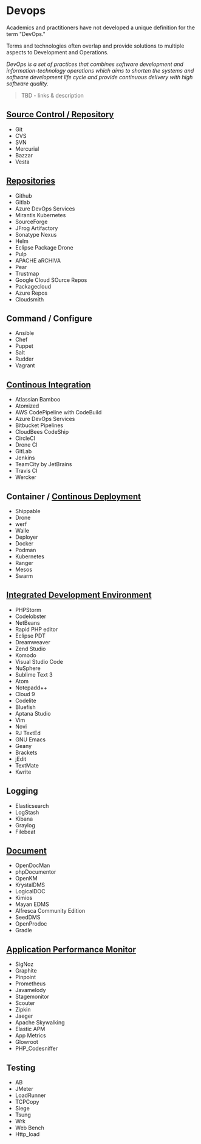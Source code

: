 # Devops

Academics and practitioners have not developed a unique definition for the term "DevOps." 

Terms and technologies often overlap and provide solutions to multiple aspects to Development and Operations.

*DevOps is a set of practices that combines software development and information-technology operations which aims to shorten the systems and software development life cycle and provide continuous delivery with high software quality.*

> TBD - links & description

## [Source Control / Repository](https://www.geeksforgeeks.org/top-5-free-and-open-source-version-control-tools-in-2020)

* Git
* CVS
* SVN 
* Mercurial
* Bazzar
* Vesta

## [Repositories](https://www.trustradius.com/software-repositories)

* Github
* Gitlab
* Azure DevOps Services
* Mirantis Kubernetes
* SourceForge
* JFrog Artifactory
* Sonatype Nexus
* Helm
* Eclipse Package Drone
* Pulp
* APACHE aRCHIVA
* Pear
* Trustmap
* Google Cloud SOurce Repos
* Packagecloud
* Azure Repos
* Cloudsmith

## Command / Configure

* Ansible
* Chef
* Puppet
* Salt
* Rudder
* Vagrant

## [Continous Integration](https://katalon.com/resources-center/blog/ci-cd-tools)

* Atlassian Bamboo
* Atomized
* AWS CodePipeline with CodeBuild
* Azure DevOps Services
* Bitbucket Pipelines
* CloudBees CodeShip
* CircleCI
* Drone CI
* GitLab
* Jenkins
* TeamCity by JetBrains
* Travis CI
* Wercker

## Container / [Continous Deployment](https://www.lambdatest.com/blog/best-ci-cd-tools/)

* Shippable
* Drone
* werf
* Walle
* Deployer
* Docker
* Podman
* Kubernetes
* Ranger
* Mesos
* Swarm

## [Integrated Development Environment](https://www.techrepublic.com/article/best-ide-software/)

* PHPStorm
* Codelobster
* NetBeans
* Rapid PHP editor
* Eclipse PDT
* Dreamweaver
* Zend Studio
* Komodo
* Visual Studio Code
* NuSphere
* Sublime Text 3
* Atom
* Notepadd++
* Cloud 9
* Codelite
* Bluefish
* Aptana Studio
* Vim
* Novi
* RJ TextEd
* GNU Emacs
* Geany
* Brackets
* jEdit
* TextMate
* Kwrite

## Logging

* Elasticsearch
* LogStash
* Kibana
* Graylog
* Filebeat

## [Document](https://theecmconsultant.com/document-management-systems-open-source/) 

* OpenDocMan
* phpDocumentor
* OpenKM
* KrystalDMS
* LogicalDOC
* Kimios
* Mayan EDMS
* Alfresca Community Edition
* SeedDMS
* OpenProdoc
* Gradle

## [Application Performance Monitor](https://signoz.io/blog/open-source-apm-tools/)

* SigNoz
* Graphite
* Pinpoint
* Prometheus
* Javamelody
* Stagemonitor
* Scouter
* Zipkin
* Jaeger
* Apache Skywalking
* Elastic APM
* App Metrics
* Glowroot
* PHP_Codesniffer

## Testing

* AB
* JMeter
* LoadRunner
* TCPCopy
* Siege
* Tsung
* Wrk
* Web Bench
* Http_load

